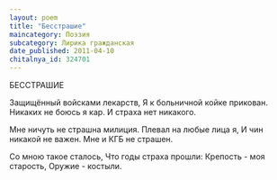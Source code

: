 ```yaml
---
layout: poem
title: "Бесстрашие"
maincategory: Поэзия
subcategory: Лирика гражданская
date_published: 2011-04-10
chitalnya_id: 324701
---
```




БЕССТРАШИЕ

Защищённый войсками лекарств,
Я к больничной койке прикован.
Никаких не боюсь я кар.
И страха нет никакого. 

Мне ничуть не страшна милиция.
Плевал на любые лица я,
И чин никакой не важен.
Мне и КГБ не страшен. 

Со мною такое сталось,
Что годы страха прошли:
Крепость - моя старость,
Оружие - костыли.






